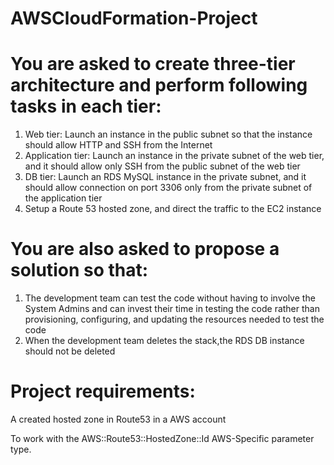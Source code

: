 # AWSCloudFormation-Project

# You are asked to create three-tier architecture and perform following tasks in each tier:

1. Web tier: Launch an instance in the public subnet so that the instance should allow 
HTTP and SSH from the Internet
2. Application tier: Launch an instance in the private subnet of the web tier, and it 
should allow only SSH from the public subnet of the web tier 
3. DB tier: Launch an RDS MySQL instance in the private subnet, and it should allow 
connection on port 3306 only from the private subnet of the application tier
4. Setup a Route 53 hosted zone, and direct the traffic to the EC2 instance

# You are also asked to propose a solution so that:
1. The development team can test the code without having to involve the System Admins 
and can invest their time in testing the code rather than provisioning, configuring, and 
updating the resources needed to test the code
2. When the development team deletes the stack,the RDS DB instance should not be 
deleted

# Project requirements:
A created hosted zone in Route53 in a AWS account

To work with the AWS::Route53::HostedZone::Id AWS-Specific parameter type.
